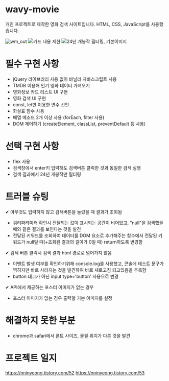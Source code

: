 # wavy-movie

개인 프로젝트로 제작한 영화 검색 사이트입니다.
HTML, CSS, JavaScript를 사용했습니다.

![wm_out](https://github.com/user-attachments/assets/82395c07-01ac-49c7-b7fd-922206558580)
![카드 내용 제한](https://github.com/user-attachments/assets/929a9601-e0ec-4192-b3dc-3d220bb654d1)
![24년 개봉작 필터링, 기본이미지](https://github.com/user-attachments/assets/183e902f-71ea-4099-9628-9afdf4917eb4)


# 필수 구현 사항
- jQuery 라이브러리 사용 없이 바닐라 자바스크립트 사용
- TMDB 이용해 인기 영화 데이터 가져오기
- 영화정보 카드 리스트 UI 구현
- 영화 검색 UI 구현
- const, let만 이용한 변수 선언
- 화살표 함수 사용
- 배열 메소드 2개 이상 사용 (forEach, filter 사용)
- DOM 제어하기 (createElement, classList, preventDefault 등 사용)



# 선택 구현 사항
- flex 사용
- 검색창에서 enter키 입력해도 검색버튼 클릭한 것과 동일한 검색 실행
- 검색 결과에서 24년 개봉작만 필터링



# 트러블 슈팅
✔︎ 아무것도 입력하지 않고 검색버튼을 눌렀을 때 결과가 조회됨
- 쿼리파라미터 확인시 전달되는 값이 표시되는 공간이 비어있고, "null"을 검색했을 때와 같은 결과를 보인다는 것을 발견
- 전달된 키워드를 조회하여 데이터를 DOM 요소로 추가해주는 함수에서 전달된 키워드가 null일 때(+조회된 결과의 길이가 0일 때) return하도록 변경함

✔︎ 검색 버튼 클릭시 검색 결과 html 경로로 넘어가지 않음
- 이벤트 발생 여부를 확인하기위해 console.log를 사용했고, 콘솔에 테스트 문구가 찍히지만 바로 사라지는 것을 발견하여 바로 새로고침 되고있음을 추측함
- button 태그가 아닌 input type='button' 사용으로 변경

✔︎ API에서 제공하는 포스터 이미지가 없는 경우
- 포스터 이미지가 없는 경우 출력할 기본 이미지를 설정



# 해결하지 못한 부분
- chrome과 safari에서 폰트 사이즈, 물결 위치가 다른 것을 발견



# 프로젝트 일지
https://nninyeong.tistory.com/52
https://nninyeong.tistory.com/53

